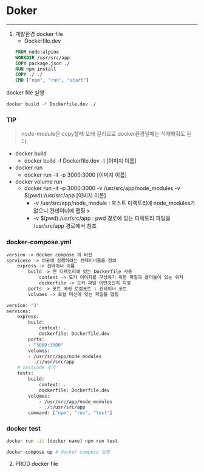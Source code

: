 # Doker

---

1. 개발환경 docker file
   - Dockerfile.dev
   ```dockerfile
   FROM node:alpine
   WORKDIR /usr/src/app
   COPY package.json ./
   RUN npm install
   COPY ./ ./
   CMD ["npm", "run", "start"]
    ```
  docker file 실행 
```bash
docker build -f Dockerfile.dev ./
```
### TIP
> node-module은 copy할때 오래 걸리므로 docker환경일때는 삭제해줘도 된다.

* docker build
  * docker build -f Dockerfile.dev -t [이미지 이름]
* docker run
  * docker run -it -p 3000:3000 [이미지 이름]
* docker volume run
  * docker run -it -p 3000:3000 -v /usr/src/app/node_modules -v $(pwd):/usr/src/app [이미지 이름]
    * -v /usr/src/app/node_module : 호스트 디렉토리에 node_modules가 없으니 컨테이너에 맵핑 x
    * -v $(pwd):/usr/src/app : pwd 경로에 있는 디렉토리 파일을 /usr/src/app 경로에서 참조

### docker-compose.yml
```dockerfile
version -> docker compose 의 버전
servicese -> 이곳에 실행하려는 컨테이너들을 정의
    express -> 컨테이너 이름
        build -> 현 디렉토리에 있는 Dockerfile 사용
            context -> 도커 이미지를 구성하기 위한 파일과 폴더들이 있는 위치
            dockerfile -> 도커 파일 어떤것인지 지정
        ports -> 포트 매핑 로컬포트 : 컨테이너 포트
        volumes -> 로컬 머신에 잇는 파일들 맵핑
```
```dockerfile
version: "3"
services:
    express:
        build:
            context: .
            dockerfile: Dockerfile.dev
        ports:
        - "3000:3000"
        volumes:
        - /usr/src/app/node_modules
        - ./:/usr/src/app
    # testcode 추가
    tests:
        build:
            context: .
            dockerfile: Dockerfile.dev
        volumes:
            - /usr/src/app/node_modules
            - ./:/usr/src/app
        command: ["npm", "run", "test"]
```

### docker test
```bash
docker run -it [docker name] npm run test
```

```bash
docker-compose up # docker compose 실행
```
2. PROD docker file
